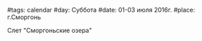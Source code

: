 #tags: calendar
#day: Суббота
#date: 01-03 июля 2016г.
#place: г.Сморгонь

Слет "Сморгоньские озера"